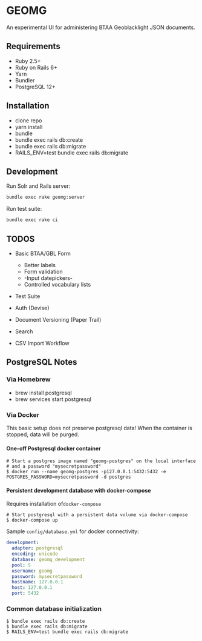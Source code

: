 # GEOMG

An experimental UI for administering BTAA Geoblacklight JSON documents.

## Requirements

* Ruby 2.5+
* Ruby on Rails 6+
* Yarn
* Bundler
* PostgreSQL 12+

## Installation

* clone repo
* yarn install
* bundle
* bundle exec rails db:create
* bundle exec rails db:migrate
* RAILS_ENV=test bundle exec rails db:migrate

## Development

Run Solr and Rails server:

```bash
bundle exec rake geomg:server
```

Run test suite:

```bash
bundle exec rake ci
```

## TODOS

* Basic BTAA/GBL Form
  - Better labels
  - Form validation
  - -Input datepickers-
  - Controlled vocabulary lists

* Test Suite
* Auth (Devise)
* Document Versioning (Paper Trail)
* Search
* CSV Import Workflow

## PostgreSQL Notes

### Via Homebrew
* brew install postgresql
* brew services start postgresql

### Via Docker
This basic setup does not preserve postgresql data! When the container is stopped, data will be purged.

#### One-off Postgresql docker container
```
# Start a postgres image named "geomg-postgres" on the local interface
# and a password "mysecretpassword"
$ docker run --name geomg-postgres -p127.0.0.1:5432:5432 -e POSTGRES_PASSWORD=mysecretpassword -d postgres
```

#### Persistent development database with docker-compose
Requires installation of`docker-compose`

```
# Start postgresql with a persistent data volume via docker-compose
$ docker-compose up
```
Sample `config/database.yml` for docker connectivity:
```yaml
development:
  adapter: postgresql
  encoding: unicode
  database: geomg_development
  pool: 5
  username: geomg
  password: mysecretpassword
  hostname: 127.0.0.1
  host: 127.0.0.1
  port: 5432
```

### Common database initialization

```
$ bundle exec rails db:create
$ bundle exec rails db:migrate
$ RAILS_ENV=test bundle exec rails db:migrate
```
